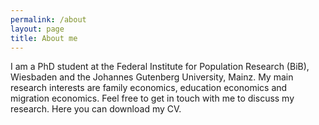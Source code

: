 ```yaml
---
permalink: /about
layout: page
title: About me
---
```


I am a PhD student at the Federal Institute for Population Research (BiB), Wiesbaden and the Johannes Gutenberg University, Mainz.
My main research interests are family economics, education economics and migration economics.
Feel free to get in touch with me to discuss my research.
Here you can download my CV.
